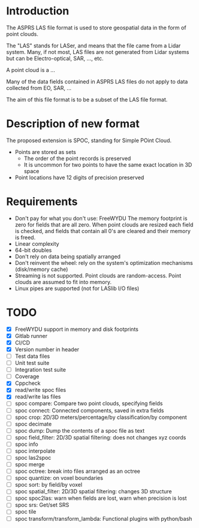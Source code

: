 # Introduction

The ASPRS LAS file format is used to store geospatial data in the form
of point clouds.

The "LAS" stands for LASer, and means that the file came from a Lidar
system. Many, if not most, LAS files are not generated from Lidar
systems but can be Electro-optical, SAR, ..., etc.

A point cloud is a ...

Many of the data fields contained in ASPRS LAS files do not apply to
data collected from EO, SAR, ...

The aim of this file format is to be a subset of the LAS file format.

# Description of new format

The proposed extension is SPOC, standing for Simple POint Cloud.

* Points are stored as sets
    * The order of the point records is preserved
    * It is uncommon for two points to have the same exact location in
    3D space
* Point locations have 12 digits of precision preserved

# Requirements

* Don't pay for what you don't use: FreeWYDU
    The memory footprint is zero for fields that are all zero. When
    point clouds are resized each field is checked, and fields that
    contain all 0's are cleared and their memory is freed.
* Linear complexity
* 64-bit doubles
* Don't rely on data being spatially arranged
* Don't reinvent the wheel: rely on the system's optimization mechanisms
  (disk/memory cache)
* Streaming is not supported. Point clouds are random-access. Point
  clouds are assumed to fit into memory.
* Linux pipes are supported (not for LASlib I/O files)

# TODO

* [X] FreeWYDU support in memory and disk footprints
* [X] Gitlab runner
* [X] CI/CD
* [X] Version number in header
* [ ] Test data files
* [ ] Unit test suite
* [ ] Integration test suite
* [ ] Coverage
* [X] Cppcheck
* [X] read/write spoc files
* [X] read/write las files
* [ ] spoc compare: Compare two point clouds, specifying fields
* [ ] spoc connect: Connected components, saved in extra fields
* [ ] spoc crop: 2D/3D meters/percentage/by classification/by component
* [ ] spoc decimate
* [ ] spoc dump: Dump the contents of a spoc file as text
* [ ] spoc field\_filter: 2D/3D spatial filtering: does not changes xyz coords
* [ ] spoc info
* [ ] spoc interpolate
* [ ] spoc las2spoc
* [ ] spoc merge
* [ ] spoc octree: break into files arranged as an octree
* [ ] spoc quantize: on voxel boundaries
* [ ] spoc sort: by field/by voxel
* [ ] spoc spatial\_filter: 2D/3D spatial filtering: changes 3D structure
* [ ] spoc spoc2las: warn when fields are lost, warn when precision is lost
* [ ] spoc srs: Get/set SRS
* [ ] spoc tile
* [ ] spoc transform/transform\_lambda: Functional plugins with python/bash
